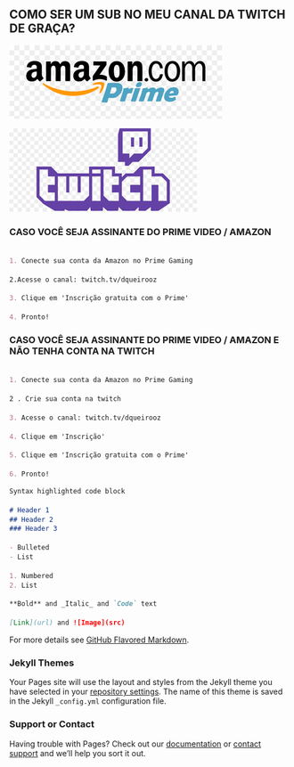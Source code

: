 ## COMO SER UM SUB NO MEU CANAL DA TWITCH DE GRAÇA?

![Image](https://github.com/dqueirooz/twitchprime/blob/gh-pages/amazon.png)

![Image](https://github.com/dqueirooz/twitchprime/blob/gh-pages/twitch.png)

### CASO VOCÊ SEJA ASSINANTE DO PRIME VIDEO / AMAZON

```markdown

1. Conecte sua conta da Amazon no Prime Gaming

2.Acesse o canal: twitch.tv/dqueirooz

3. Clique em 'Inscrição gratuita com o Prime'

4. Pronto! 


```

### CASO VOCÊ SEJA ASSINANTE DO PRIME VIDEO / AMAZON E NÃO TENHA CONTA NA TWITCH

```markdown

1. Conecte sua conta da Amazon no Prime Gaming

2 . Crie sua conta na twitch

3. Acesse o canal: twitch.tv/dqueirooz

4. Clique em 'Inscrição'

5. Clique em 'Inscrição gratuita com o Prime'

6. Pronto! 

```


```markdown
Syntax highlighted code block

# Header 1
## Header 2
### Header 3

- Bulleted
- List

1. Numbered
2. List

**Bold** and _Italic_ and `Code` text

[Link](url) and ![Image](src)
```

For more details see [GitHub Flavored Markdown](https://guides.github.com/features/mastering-markdown/).

### Jekyll Themes

Your Pages site will use the layout and styles from the Jekyll theme you have selected in your [repository settings](https://github.com/dqueirooz/twitchprime/settings/pages). The name of this theme is saved in the Jekyll `_config.yml` configuration file.

### Support or Contact

Having trouble with Pages? Check out our [documentation](https://docs.github.com/categories/github-pages-basics/) or [contact support](https://support.github.com/contact) and we’ll help you sort it out.
